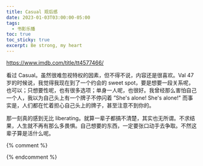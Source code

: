 ```yaml
---
title: Casual 观后感
date: 2023-01-03T03:00:00-05:00
tags:
  - 书影乐播
toc: true
toc_sticky: true
excerpt: Be strong, my heart
---
```


https://www.imdb.com/title/tt4577466/

看过 Casual。虽然很难忽视特权的因素，但不得不说，内容还是很喜欢。Val 47岁的时候说，我觉得我现在到了一个约会的 sweet spot，要是想要一段关系呢，也可以；只想要性呢，也有很多选项；单身一人呢，也很好。我曾经那么害怕自己一个人，我以为自己头上有一个牌子不停闪着 ”She's alone! She's alone!" 而事实是，人们都在忙着担心自己头上的牌子，甚至注意不到你的。

那一刻真的感到无比 liberating。就算一辈子都搞不清楚，其实也无所谓。不求结果，人生就不再有那么多畏惧。自己想要的东西，一定要张口动手去争取。不然这辈子算是活什么呢。

{% comment %}


{% endcomment %}
